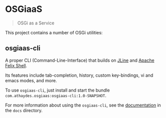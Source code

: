 # OSGiaaS

> OSGi as a Service

This project contains a number of OSGi utilities:

## osgiaas-cli

A proper CLI (Command-Line-Interface) that builds on [JLine](http://jline.github.io/jline2/)
and [Apache Felix Shell](http://felix.apache.org/documentation/subprojects/apache-felix-shell.html).

Its features include tab-completion, history, custom key-bindings, vi and emacs modes, and more.

To use `osgiaas-cli`, just install and start the bundle `com.athaydes.osgiaas:osgiaas-cli:1.0-SNAPSHOT`.

For more information about using the `osgiaas-cli`, see the
[documentation](docs/osgiaas-cli.md) in the `docs` directory.
